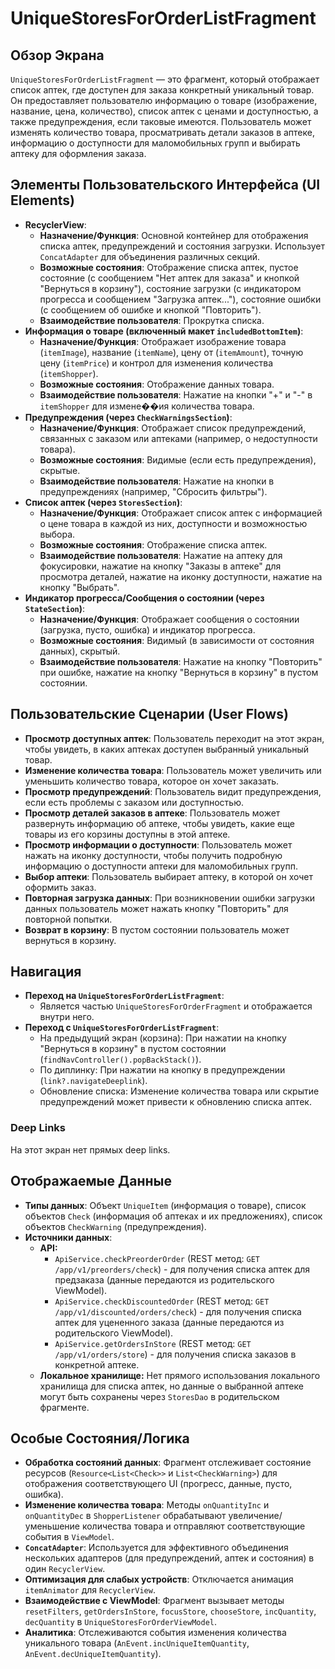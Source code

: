 # UniqueStoresForOrderListFragment

## Обзор Экрана
`UniqueStoresForOrderListFragment` — это фрагмент, который отображает список аптек, где доступен для заказа конкретный уникальный товар. Он предоставляет пользователю информацию о товаре (изображение, название, цена, количество), список аптек с ценами и доступностью, а также предупреждения, если таковые имеются. Пользователь может изменять количество товара, просматривать детали заказов в аптеке, информацию о доступности для маломобильных групп и выбирать аптеку для оформления заказа.

## Элементы Пользовательского Интерфейса (UI Elements)
*   **RecyclerView**:
    *   **Назначение/Функция**: Основной контейнер для отображения списка аптек, предупреждений и состояния загрузки. Использует `ConcatAdapter` для объединения различных секций.
    *   **Возможные состояния**: Отображение списка аптек, пустое состояние (с сообщением "Нет аптек для заказа" и кнопкой "Вернуться в корзину"), состояние загрузки (с индикатором прогресса и сообщением "Загрузка аптек..."), состояние ошибки (с сообщением об ошибке и кнопкой "Повторить").
    *   **Взаимодействие пользователя**: Прокрутка списка.
*   **Информация о товаре (включенный макет `includedBottomItem`)**:
    *   **Назначение/Функция**: Отображает изображение товара (`itemImage`), название (`itemName`), цену от (`itemAmount`), точную цену (`itemPrice`) и контрол для изменения количества (`itemShopper`).
    *   **Возможные состояния**: Отображение данных товара.
    *   **Взаимодействие пользователя**: Нажатие на кнопки "+" и "-" в `itemShopper` для измене��ия количества товара.
*   **Предупреждения (через `CheckWarningsSection`)**:
    *   **Назначение/Функция**: Отображает список предупреждений, связанных с заказом или аптеками (например, о недоступности товара).
    *   **Возможные состояния**: Видимые (если есть предупреждения), скрытые.
    *   **Взаимодействие пользователя**: Нажатие на кнопки в предупреждениях (например, "Сбросить фильтры").
*   **Список аптек (через `StoresSection`)**:
    *   **Назначение/Функция**: Отображает список аптек с информацией о цене товара в каждой из них, доступности и возможностью выбора.
    *   **Возможные состояния**: Отображение списка аптек.
    *   **Взаимодействие пользователя**: Нажатие на аптеку для фокусировки, нажатие на кнопку "Заказы в аптеке" для просмотра деталей, нажатие на иконку доступности, нажатие на кнопку "Выбрать".
*   **Индикатор прогресса/Сообщения о состоянии (через `StateSection`)**:
    *   **Назначение/Функция**: Отображает сообщения о состоянии (загрузка, пусто, ошибка) и индикатор прогресса.
    *   **Возможные состояния**: Видимый (в зависимости от состояния данных), скрытый.
    *   **Взаимодействие пользователя**: Нажатие на кнопку "Повторить" при ошибке, нажатие на кнопку "Вернуться в корзину" в пустом состоянии.

## Пользовательские Сценарии (User Flows)
*   **Просмотр доступных аптек**: Пользователь переходит на этот экран, чтобы увидеть, в каких аптеках доступен выбранный уникальный товар.
*   **Изменение количества товара**: Пользователь может увеличить или уменьшить количество товара, которое он хочет заказать.
*   **Просмотр предупреждений**: Пользователь видит предупреждения, если есть проблемы с заказом или доступностью.
*   **Просмотр деталей заказов в аптеке**: Пользователь может развернуть информацию об аптеке, чтобы увидеть, какие еще товары из его корзины доступны в этой аптеке.
*   **Просмотр информации о доступности**: Пользователь может нажать на иконку доступности, чтобы получить подробную информацию о доступности аптеки для маломобильных групп.
*   **Выбор аптеки**: Пользователь выбирает аптеку, в которой он хочет оформить заказ.
*   **Повторная загрузка данных**: При возникновении ошибки загрузки данных пользователь может нажать кнопку "Повторить" для повторной попытки.
*   **Возврат в корзину**: В пустом состоянии пользователь может вернуться в корзину.

## Навигация
*   **Переход на `UniqueStoresForOrderListFragment`**:
    *   Является частью `UniqueStoresForOrderFragment` и отображается внутри него.
*   **Переход с `UniqueStoresForOrderListFragment`**:
    *   На предыдущий экран (корзина): При нажатии на кнопку "Вернуться в корзину" в пустом состоянии (`findNavController().popBackStack()`).
    *   По диплинку: При нажатии на кнопку в предупреждении (`link?.navigateDeeplink`).
    *   Обновление списка: Изменение количества товара или скрытие предупреждений может привести к обновлению списка аптек.

### Deep Links

На этот экран нет прямых deep links.

## Отображаемые Данные
*   **Типы данных**: Объект `UniqueItem` (информация о товаре), список объектов `Check` (информация об аптеках и их предложениях), список объектов `CheckWarning` (предупреждения).
*   **Источники данных**:
    *   **API:**
        *   `ApiService.checkPreorderOrder` (REST метод: `GET /app/v1/preorders/check`) - для получения списка аптек для предзаказа (данные передаются из родительского ViewModel).
        *   `ApiService.checkDiscountedOrder` (REST метод: `GET /app/v1/discounted/orders/check`) - для получения списка аптек для уцененного заказа (данные передаются из родительского ViewModel).
        *   `ApiService.getOrdersInStore` (REST метод: `GET /app/v1/orders/store`) - для получения списка заказов в конкретной аптеке.
    *   **Локальное хранилище:** Нет прямого использования локального хранилища для списка аптек, но данные о выбранной аптеке могут быть сохранены через `StoresDao` в родительском фрагменте.

## Особые Состояния/Логика
*   **Обработка состояний данных**: Фрагмент отслеживает состояние ресурсов (`Resource<List<Check>>` и `List<CheckWarning>`) для отображения соответствующего UI (прогресс, данные, пусто, ошибка).
*   **Изменение количества товара**: Методы `onQuantityInc` и `onQuantityDec` в `ShopperListener` обрабатывают увеличение/уменьшение количества товара и отправляют соответствующие события в `ViewModel`.
*   **`ConcatAdapter`**: Используется для эффективного объединения нескольких адаптеров (для предупреждений, аптек и состояния) в один `RecyclerView`.
*   **Оптимизация для слабых устройств**: Отключается анимация `itemAnimator` для `RecyclerView`.
*   **Взаимодействие с ViewModel**: Фрагмент вызывает методы `resetFilters`, `getOrdersInStore`, `focusStore`, `chooseStore`, `incQuantity`, `decQuantity` в `UniqueStoresForOrderViewModel`.
*   **Аналитика**: Отслеживаются события изменения количества уникального товара (`AnEvent.incUniqueItemQuantity`, `AnEvent.decUniqueItemQuantity`).